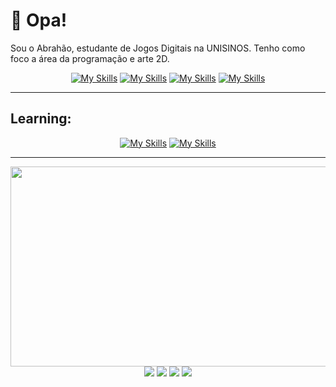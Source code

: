 # 👋 Opa!
Sou o Abrahão, estudante de Jogos Digitais na UNISINOS. Tenho como foco a área da programação e arte 2D. 

<div align="center">
  
  [![My Skills](https://skillicons.dev/icons?i=py,cs,js,mysql)](https://skillicons.dev)
  [![My Skills](https://skillicons.dev/icons?i=vscode,visualstudio,rider)](https://skillicons.dev)
  [![My Skills](https://skillicons.dev/icons?i=unreal,godot)](https://skillicons.dev)
  [![My Skills](https://skillicons.dev/icons?i=windows,mint)](https://skillicons.dev)
  
</div>

<hr/>

## Learning:

<div align="center">
  
  [![My Skills](https://skillicons.dev/icons?i=css,html,c,cpp)](https://skillicons.dev)
  [![My Skills](https://skillicons.dev/icons?i=unity)](https://skillicons.dev)
  
</div>
<hr/>

<div align="center">
  <a href = "https://wakatime.com/@strLuckyyy"/>
  <img width="800" height="320" src="https://github-readme-stats.vercel.app/api/wakatime?username=strLuckyyy&layout=compact&theme=slateorange"/>
</div>

<div align="center">
  <a href="https://instagram.com/str_luckyy/" target="_blank"><img src="https://img.shields.io/badge/-Instagram-%23E4405F?style=for-the-badge&logo=instagram&logoColor=white" target="_blank"></a>
  <a href="mailto:abrahaoluckyyy@gmail.com"><img src="https://img.shields.io/badge/-Gmail-%23333?style=for-the-badge&logo=gmail&logoColor=white" target="_blank"></a>
  <a href="https://www.linkedin.com/in/abrahão-gonçalves" target="_blank"><img src="https://img.shields.io/badge/-LinkedIn-%230077B5?style=for-the-badge&logo=linkedin&logoColor=white" target="_blank"></a> 
  <a href="https://strluckyyy.itch.io/" target="_blank"><img src="https://img.shields.io/badge/Itch.io-FA5C5C?style=for-the-badge&logo=itchdotio&logoColor=white"></a>
</div>      
